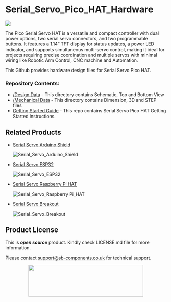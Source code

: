 # Serial_Servo_Pico_HAT_Hardware

<img src= "https://cdn.shopify.com/s/files/1/1217/2104/files/Artboard_1_1.png?v=1718781840" />

The Pico Serial Servo HAT is a versatile and compact controller with dual power options, two serial servo connectors, and two programmable buttons. It features a 1.14” TFT display for status updates, a power LED indicator, and supports simultaneous multi-servo control, making it ideal for projects requiring precise coordination and multiple servos with minimal wiring like Robotic Arm Control, CNC machine and Automation.

This Github provides hardware design files for Serial Servo Pico HAT.

### Repository Contents:
  - [/Design Data](https://github.com/sbcshop/Serial_Servo_Pico_HAT_Hardware/tree/main/Design%20Data) - This directory contains Schematic, Top and Bottom View
  - [/Mechanical Data](https://github.com/sbcshop/Serial_Servo_Pico_HAT_Hardware/tree/main/Mechanical%20Data) - This directory contains Dimension, 3D and STEP files
  - [Getting Started Guide](https://github.com/sbcshop/Serial_Servo_Pico_HAT_Software) - This repo contains Serial Servo Pico HAT Getting Started instructions.


## Related Products  
    
  * [Serial Servo Arduino Shield](https://shop.sb-components.co.uk/products/serial-servo-arduino-shield-1?_pos=4&_sid=1178c9361&_ss=r)

    ![Serial_Servo_Arduino_Shield](https://shop.sb-components.co.uk/cdn/shop/files/Artboard2_3.png?v=1718793718&width=150)

  * [Serial Servo ESP32](https://shop.sb-components.co.uk/products/serial-servo-based-on-esp32-1?_pos=1&_sid=c593a9981&_ss=r)

    ![Serial_Servo_ESP32](https://shop.sb-components.co.uk/cdn/shop/files/esp322.png?v=1718797495&width=150)
    
  * [Serial Servo Raspberry Pi HAT](https://shop.sb-components.co.uk/products/serial-servo-raspberry-pi-hat?_pos=2&_sid=c593a9981&_ss=r)

    ![Serial_Servo_Raspberry Pi_HAT](https://shop.sb-components.co.uk/cdn/shop/files/Artboard2_2.png?v=1718788805&width=150)

  * [Serial Servo Breakout](https://shop.sb-components.co.uk/products/serial-servo-breakout-1?_pos=3&_sid=5d47c0d83&_ss=r)

    ![Serial_Servo_Breakout](https://shop.sb-components.co.uk/cdn/shop/files/Artboard2.png?v=1718780131&width=150)
	


## Product License

This is ***open source*** product. Kindly check LICENSE.md file for more information.

Please contact support@sb-components.co.uk for technical support.
<p align="center">
  <img width="360" height="100" src="https://cdn.shopify.com/s/files/1/1217/2104/files/Logo_sb_component_3.png?v=1666086771&width=300">
</p>
